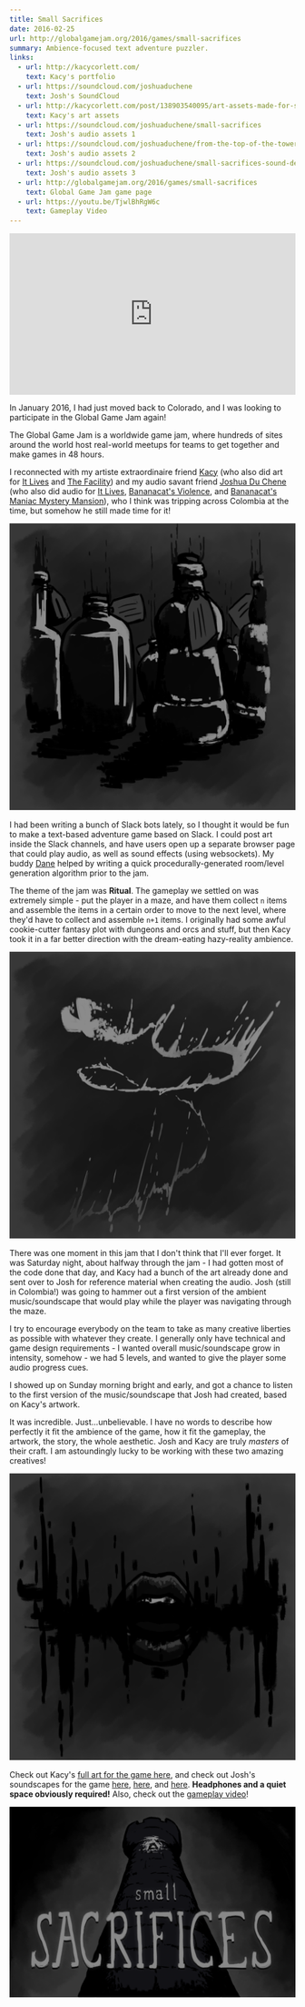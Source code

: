 ```yaml
---
title: Small Sacrifices
date: 2016-02-25
url: http://globalgamejam.org/2016/games/small-sacrifices
summary: Ambience-focused text adventure puzzler.
links:
  - url: http://kacycorlett.com/
    text: Kacy's portfolio
  - url: https://soundcloud.com/joshuaduchene
    text: Josh's SoundCloud
  - url: http://kacycorlett.com/post/138903540095/art-assets-made-for-small-sacrifices-a
    text: Kacy's art assets
  - url: https://soundcloud.com/joshuaduchene/small-sacrifices
    text: Josh's audio assets 1
  - url: https://soundcloud.com/joshuaduchene/from-the-top-of-the-tower
    text: Josh's audio assets 2
  - url: https://soundcloud.com/joshuaduchene/small-sacrifices-sound-design-sampler
    text: Josh's audio assets 3
  - url: http://globalgamejam.org/2016/games/small-sacrifices
    text: Global Game Jam game page
  - url: https://youtu.be/TjwlBhRgW6c
    text: Gameplay Video
---
```


<style>.embed-container { position: relative; padding-bottom: 56.25%; height: 0; overflow: hidden; max-width: 100%; } .embed-container iframe, .embed-container object, .embed-container embed { position: absolute; top: 0; left: 0; width: 100%; height: 100%; }</style><div class='embed-container'><iframe src='https://www.youtube.com/embed//TjwlBhRgW6c' frameborder='0' allowfullscreen></iframe></div>

In January 2016, I had just moved back to Colorado, and I was looking to participate in the Global Game Jam again!

The Global Game Jam is a worldwide game jam, where hundreds of sites around the world host real-world meetups for teams to get together and make games in 48 hours.

I reconnected with my artiste extraordinaire friend [Kacy](http://kacycorlett.com/) (who also did art for [It Lives](/projects/it-lives) and [The Facility](/projects/the-facility)) and my audio savant friend [Joshua Du Chene](https://soundcloud.com/joshuaduchene) (who also did audio for [It Lives](/projects/it-lives), [Bananacat's Violence](/projects/violence), and [Bananacat's Maniac Mystery Mansion](/projects/maniac-mystery-mansion)), who I think was tripping across Colombia at the time, but somehow he still made time for it!

![Screenshot from "Small Sacrifices"](items_hate_floor5.png)

I had been writing a bunch of Slack bots lately, so I thought it would be fun to make a text-based adventure game based on Slack. I could post art inside the Slack channels, and have users open up a separate browser page that could play audio, as well as sound effects (using websockets). My buddy [Dane](https://www.larsendt.com/) helped by writing a quick procedurally-generated room/level generation algorithm prior to the jam.

The theme of the jam was **Ritual**. The gameplay we settled on was extremely simple - put the player in a maze, and have them collect `n` items and assemble the items in a certain order to move to the next level, where they'd have to collect and assemble `n+1` items. I originally had some awful cookie-cutter fantasy plot with dungeons and orcs and stuff, but then Kacy took it in a far better direction with the dream-eating hazy-reality ambience.

![Screenshot from "Small Sacrifices"](items_song_floor4.png)

There was one moment in this jam that I don't think that I'll ever forget. It was Saturday night, about halfway through the jam - I had gotten most of the code done that day, and Kacy had a bunch of the art already done and sent over to Josh for reference material when creating the audio. Josh (still in Colombia!) was going to hammer out a first version of the ambient music/soundscape that would play while the player was navigating through the maze.

I try to encourage everybody on the team to take as many creative liberties as possible with whatever they create. I generally only have technical and game design requirements - I wanted overall music/soundscape grow in intensity, somehow - we had 5 levels, and wanted to give the player some audio progress cues.

I showed up on Sunday morning bright and early, and got a chance to listen to the first version of the music/soundscape that Josh had created, based on Kacy's artwork.

It was incredible. Just...unbelievable. I have no words to describe how perfectly it fit the ambience of the game, how it fit the gameplay, the artwork, the story, the whole aesthetic. Josh and Kacy are truly _masters_ of their craft. I am astoundingly lucky to be working with these two amazing creatives!

![Screenshot from "Small Sacrifices"](items_words_floor5.png)

Check out Kacy's [full art for the game here](http://kacycorlett.com/post/138903540095/art-assets-made-for-small-sacrifices-a), and check out Josh's soundscapes for the game [here](https://soundcloud.com/joshuaduchene/small-sacrifices), [here](https://soundcloud.com/joshuaduchene/from-the-top-of-the-tower), and [here](https://soundcloud.com/joshuaduchene/small-sacrifices-sound-design-sampler). **Headphones and a quiet space obviously required!** Also, check out the [gameplay video](https://youtu.be/TjwlBhRgW6c)!

![Screenshot from "Small Sacrifices"](splash_small.png)
